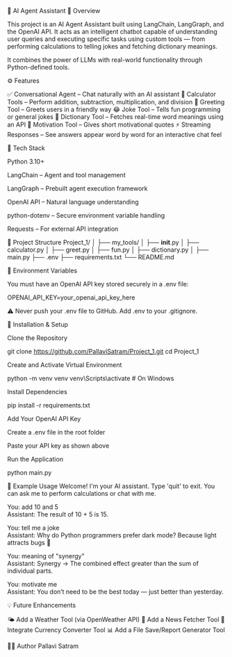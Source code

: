 🤖 AI Agent Assistant
🧩 Overview

This project is an AI Agent Assistant built using LangChain, LangGraph, and the OpenAI API.
It acts as an intelligent chatbot capable of understanding user queries and executing specific tasks using custom tools — from performing calculations to telling jokes and fetching dictionary meanings.

It combines the power of LLMs with real-world functionality through Python-defined tools.

⚙️ Features

✅ Conversational Agent – Chat naturally with an AI assistant
🧮 Calculator Tools – Perform addition, subtraction, multiplication, and division
💬 Greeting Tool – Greets users in a friendly way
😂 Joke Tool – Tells fun programming or general jokes
📖 Dictionary Tool – Fetches real-time word meanings using an API
💪 Motivation Tool – Gives short motivational quotes
⚡ Streaming Responses – See answers appear word by word for an interactive chat feel

🧰 Tech Stack

Python 3.10+

LangChain – Agent and tool management

LangGraph – Prebuilt agent execution framework

OpenAI API – Natural language understanding

python-dotenv – Secure environment variable handling

Requests – For external API integration

📁 Project Structure
Project_1/
│
├── my_tools/
│   ├── __init__.py
│   ├── calculator.py
│   ├── greet.py
│   ├── fun.py
│   ├── dictionary.py
│
├── main.py
├── .env
├── requirements.txt
└── README.md

🔐 Environment Variables

You must have an OpenAI API key stored securely in a .env file:

OPENAI_API_KEY=your_openai_api_key_here


⚠️ Never push your .env file to GitHub.
Add .env to your .gitignore.

🧩 Installation & Setup

Clone the Repository

git clone https://github.com/PallaviSatram/Project_1.git
cd Project_1


Create and Activate Virtual Environment

python -m venv venv
venv\Scripts\activate  # On Windows


Install Dependencies

pip install -r requirements.txt


Add Your OpenAI API Key

Create a .env file in the root folder

Paste your API key as shown above

Run the Application

python main.py

💬 Example Usage
Welcome! I'm your AI assistant. Type 'quit' to exit.
You can ask me to perform calculations or chat with me.

You: add 10 and 5  
Assistant: The result of 10 + 5 is 15.

You: tell me a joke  
Assistant: Why do Python programmers prefer dark mode? Because light attracts bugs 🐛

You: meaning of "synergy"  
Assistant: Synergy → The combined effect greater than the sum of individual parts.

You: motivate me  
Assistant: You don’t need to be the best today — just better than yesterday.

💡 Future Enhancements

🌤 Add a Weather Tool (via OpenWeather API)
📰 Add a News Fetcher Tool
💱 Integrate Currency Converter Tool
📊 Add a File Save/Report Generator Tool

👩‍💻 Author
Pallavi Satram

